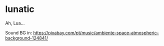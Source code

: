 # lunatic
Ah, Lua...

Sound BG in: https://pixabay.com/pt/music/ambiente-space-atmospheric-background-124841/
